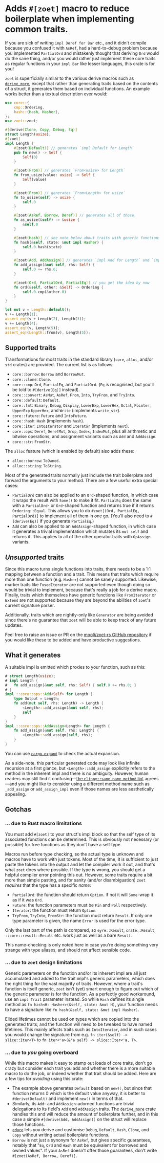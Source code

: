 # Adds `#[zoet]` macro to reduce boilerplate when implementing common traits.

If you are sick of writing `impl Deref for Bar` etc., and it didn't compile because you confused it
with `AsRef`, had a hard-to-debug problem because you implemented `PartialOrd` and mistakenly
thought that deriving `Ord` would do the sane thing, and/or you would rather just implement these
core traits as regular functions in your `impl Bar` like lesser languages, this crate is for you!

`zoet` is superficially similar to the various derive macros such as [`derive_more`], except that
rather than generating traits based on the contents of a struct, it generates them based on
individual functions. An example works better than a textual description ever would:

```rust
use core::{
    cmp::Ordering,
    hash::{Hash, Hasher},
};
use zoet::zoet;

#[derive(Clone, Copy, Debug, Eq)]
struct Length(usize);
#[zoet]
impl Length {
    #[zoet(Default)] // generates `impl Default for Length`
    pub fn new() -> Self {
        Self(0)
    }

    #[zoet(From)] // generates `From<usize> for Length`
    fn from_usize(value: usize) -> Self {
        Self(value)
    }

    #[zoet(From)] // generates `From<Length> for usize`
    fn to_usize(self) -> usize {
        self.0
    }

    #[zoet(AsRef, Borrow, Deref)] // generates all of those.
    fn as_usize(&self) -> &usize {
        &self.0
    }

    #[zoet(Hash)] // see note below about traits with generic functions
    fn hash(&self, state: &mut impl Hasher) {
        self.0.hash(state)
    }

    #[zoet(Add, AddAssign)] // generates `impl Add for Length` and `impl AddAssign for Length`
    fn add_assign(&mut self, rhs: Self) {
        self.0 += rhs.0;
    }

    #[zoet(Ord, PartialOrd, PartialEq)] // you get the idea by now
    fn ord(&self, other: &Self) -> Ordering {
        self.0.cmp(&other.0)
    }
}

let mut v = Length::default();
v += Length(1);
assert_eq!(v + Length(2), Length(3));
v += Length(4);
assert_eq!(v, Length(5));
assert_eq!(Length::from(v), Length(5));
```

## Supported traits

Transformations for most traits in the standard library (`core`, `alloc`, and/or `std` crates) are
provided. The current list is as follows:

* `core::borrow`: `Borrow` and `BorrowMut`.
* `core::clone`: `Clone`.
* `core::cmp`: `Ord`, `PartialEq`, and `PartialOrd`. (`Eq` is recognised, but you'll be told to
  `#[derive(Eq)]` instead).
* `core::convert`: `AsMut`, `AsRef`, `From`, `Into`, `TryFrom`, and `TryInto`.
* `core::default`: `Default`.
* `core::fmt`: `Binary`, `Debug`, `Display`, `LowerExp`, `LowerHex`, `Octal`, `Pointer`, `UpperExp`
  `UpperHex`, and `Write` (implements `write_str`).
* `core::future`: `Future` and `IntoFuture`.
* `core::hash`: `Hash` (implements `hash`).
* `core::iter`: `IntoIterator` and `Iterator` (implements `next`).
* `core::ops`: `Deref`, `DerefMut`, `Drop`, `Index`, `IndexMut`, plus all arithmetic and bitwise
  operations, and assignment variants such as `Add` and `AddAssign`.
* `core::str`: `FromStr`.

The `alloc` feature (which is enabled by default) also adds these:

* `alloc::borrow`: `ToOwned`.
* `alloc::string`: `ToString`.

Most of the generated traits normally just include the trait boilerplate and forward the
arguments to your method. There are a few useful extra special cases:

* `PartialOrd` can also be applied to an `Ord`-shaped function, in which case it wraps the result
  with `Some()` to make it fit. `PartialEq` does the same with a `PartialOrd`- or `Ord`-shaped
  function and returns true if it returns `Ordering::Equal`. This allows you to do `#zoet[(Ord,
  PartialEq, PartialOrd)]` to implement all of them in one go. (You'll also need to `#[derive(Eq)]`
  if you generate `PartialEq`.)
* `Add` can also be applied to an `AddAssign`-shaped function, in which case it generates a trivial
  implementation which mutates its `mut self` and returns it. This applies to all of the other
  operator traits with `OpAssign` variants.

## _Unsupported_ traits

Since this macro turns single functions into traits, there needs to be a 1:1 mapping between a
function and a trait. This means that traits which require more than one function (e.g. `Hasher`)
cannot be sanely supported. Likewise, marker traits like `FusedIterator` are not supported even
though doing so would be trivial to implement, because that's really a job for a derive macro.
Finally, traits which themselves have generic functions like `FromIterator` or `Extend` are not
supported because they are beyond the abilities of `zoet`'s current signature parser.

Additionally, traits which are nightly-only like `Generator` are being avoided since there's no
guarantee that `zoet` will be able to keep track of any future updates.

Feel free to raise an issue or PR on the [mooli/zoet-rs GitHub
repository](https://github.com/mooli/zoet-rs) if you would like these to be added and have
productive suggestions.

## What it generates

A suitable impl is emitted which proxies to your function, such as this:

```rust
# struct Length(usize);
# impl Length {
#   fn add_assign(&mut self, rhs: Self) { self.0 += rhs.0; }
# }
impl ::core::ops::Add<Self> for Length {
    type Output = Length;
    fn add(mut self, rhs: Length) -> Length {
        <Length>::add_assign(&mut self, rhs);
        self
    }
}
impl ::core::ops::AddAssign<Length> for Length {
    fn add_assign(&mut self, rhs: Length) {
        <Length>::add_assign(self, rhs);
    }
}
```

You can use [`cargo-expand`] to check the actual expansion.

As a side-note, this particular generated code may look like infinite recursion at a first glance,
but `<Length>::add_assign` explicitly refers to the method in the inherent impl and there is no
ambiguity. However, human readers may still find it confusing—[the `clippy::same_name_method`
lint](https://rust-lang.github.io/rust-clippy/master/#same_name_method) agrees—and you might like to
consider using a different method name such as `_add_assign` or `add_assign_impl` even if those
names are less aesthetically appealing.

## Gotchas

### … due to Rust macro limitations

You must add `#[zoet]` to your struct's impl block so that the self type of its associated functions
can be determined. This is obviously not necessary (or possible) for free functions as they don't
have a self type.

Macros run before type checking, so the actual type is unknown and macros have to work with just
tokens. Most of the time, it is sufficient to just paste the tokens into the output and let the
compiler work it out, and that's what `zoet` does where possible. If the type is wrong, you should
get a helpful compiler error pointing this out. However, some traits require a bit more than simple
pasting, and for sanity (and/or disambiguation) `zoet` _requires_ that the type has a specific
_name_:

* `PartialOrd`: the function should return `Option`. If not it will `Some`-wrap it as if it was
  `Ord`.
* `Future`: the function parameters must be `Pin` and `Poll` respectively.
* `Iterator`: the function must return `Option`.
* `TryFrom`, `TryInto`, `FromStr`: the function must return `Result`. If only one type parameter is
  given, the name `Error` is used for the error type.

Only the last part of the path is compared, so `eyre::Result`, `crate::Result`,
`::core::result::Result` etc. work just as well as a bare `Result`.

This name-checking is only noted here in case you're doing something very strange with type aliases,
and should not affect sensible code.

### … due to `zoet` design limitations

Generic parameters on the function and/or its inherent impl are all just accumulated and added to
the trait impl's generic parameters, which does the right thing for the vast majority of traits.
However, where a trait's function is itself generic, `zoet` isn't (yet) smart enough to figure out
which of the generic parameter is for the function. As a perfectly good workaround, use an `impl
Trait` parameter instead. So while `Hash` defines its single method as `fn hash<H: Hasher>(&self,
state: &mut H)`, your function needs to have a signature like `fn hash(&self, state: &mut impl
Hasher)`.

Elided lifetimes cannot be used on types which are copied into the generated traits, and the
function will need to be tweaked to have named lifetimes. This mainly affects traits such as
`IntoIterator`, and in such cases you would change the signature from e.g. `fn iter(&self) ->
slice::Iter<T>` to `fn iter<'a>(&'a self) -> slice::Iter<'a, T>`.

### … due to _you_ going overboard

While this macro makes it easy to stamp out loads of core traits, don't go crazy but consider each
trait you add and whether there is a more suitable macro to do the job, or indeed whether that trait
should be added. Here are a few tips for _avoiding_ using this crate:

* The example above generates `Default` based on `new()`, but since that function returns 0 which is
  the default value anyway, it is better to `#derive(Default)` and implement `new()` in terms of
  that.
* Similarly, its `Add`- and `AddAssign`-adorned functions are trivial delegations to its field's
  `Add` and `AddAssign` traits. The [`derive_more`] crate handles this and will reduce the amount of
  boilerplate further, and in this case a simple `#[derive(Add, AddAssign)]` on the struct will
  replace those functions.
* [`educe`] lets you derive and customise `Debug`, `Default`, `Hash`, `Clone`, and `Copy` without
  writing actual boilerplate functions.
* `Borrow` is not just a synonym for `AsRef`, but gives specific guarantees, notably that "`Eq`,
  `Ord` and `Hash` must be equivalent for borrowed and owned values". If your `AsRef` doesn't offer
  those guarantees, don't write `#[zoet(AsRef, Borrow, Deref)]`.

[`cargo-expand`]: https://crates.io/crates/cargo-expand
[`derive_more`]: https://crates.io/crates/derive_more
[`educe`]: https://crates.io/educe
